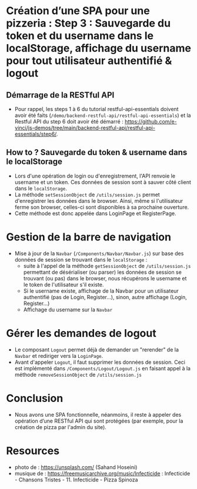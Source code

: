 # Création d’une SPA pour une pizzeria : Step 3 : Sauvegarde du token et du username dans le localStorage, affichage du username pour tout utilisateur authentifié & logout
## Démarrage de la RESTful API
- Pour rappel, les steps 1 à 6 du tutorial restful-api-essentials doivent avoir été faits (`/demo/backend-restful-api/restful-api-essentials`) et la Restful API du step 6 doit avoir été démarré : https://github.com/e-vinci/js-demos/tree/main/backend-restful-api/restful-api-essentials/step6/.
## How to ? Sauvegarde du token & username dans le localStorage
- Lors d'une opération de login ou d'enregistrement, l'API renvoie le username et un token. Ces données de session sont à sauver côté client dans le `localStorage`.
- La méthode `setSessionObject` de `/utils/session.js` permet d'enregistrer les données dans le browser. Ainsi, même si l'utilisateur ferme son browser, celles-ci sont disponibles à sa prochaine ouverture.
- Cette méthode est donc appelée dans LoginPage et RegisterPage.

# Gestion de la barre de navigation
- Mise à jour de la `Navbar` (`/Components/Navbar/Navbar.js`) sur base des données de session se trouvant dans le `localStorage` :
    - suite à l'appel de la méthode `getSessionObject` de `/utils/session.js` permettant de désérialiser (ou parser) les données de session se trouvant (ou pas) dans le browser, nous récupérons le username et le token de l'utilisateur s'il existe.
    - Si le username existe, affichage de la Navbar pour un utilisateur authentifié (pas de Login, Register...), sinon, autre affichage (Login, Register...)
    - Affichage du username sur la `Navbar`

# Gérer les demandes de logout
- Le composant `Logout` permet déjà de demander un "rerender" de la `Navbar` et rediriger vers la `LoginPage`. 
- Avant d'appeler `Logout`, il faut supprimer les données de session. Ceci est implémenté dans `/Components/Logout/Logout.js` en faisant appel à la méthode `removeSessionObject` de `/utils/session.js`
# Conclusion
- Nous avons une SPA fonctionnelle, néanmoins, il reste à appeler des opération d’une RESTful API qui sont protégées (par exemple, pour la création de pizza par l'admin du site).

# Resources
- photo de : https://unsplash.com/ (Sahand Hoseini)
- musique de : https://freemusicarchive.org/music/Infecticide : Infecticide - Chansons Tristes - 11. Infecticide - Pizza Spinoza
